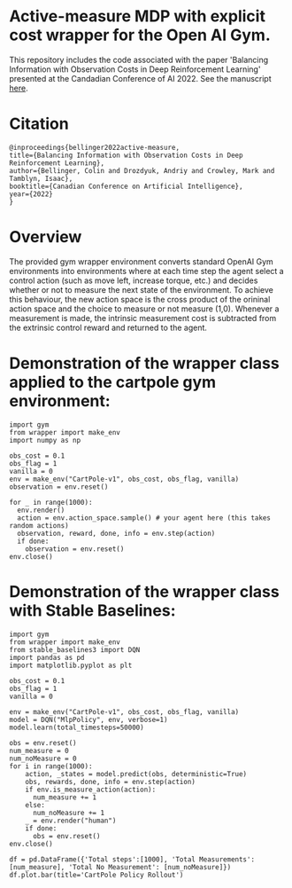 # Active-measure MDP with explicit cost wrapper for the Open AI Gym.

This repository includes the code associated with the paper 'Balancing Information with Observation Costs in Deep Reinforcement Learning' presented at the Candadian  Conference of AI 2022. See the manuscript [here](https://caiac.pubpub.org/pub/0jmy7gpd/release/1).

# Citation

    @inproceedings{bellinger2022active-measure,
    title={Balancing Information with Observation Costs in Deep Reinforcement Learning},
    author={Bellinger, Colin and Drozdyuk, Andriy and Crowley, Mark and Tamblyn, Isaac},
    booktitle={Canadian Conference on Artificial Intelligence},
    year={2022}
    }

# Overview

The provided gym wrapper environment converts standard OpenAI Gym environments into environments where at each time step the agent select a control action (such as move left, increase torque, etc.) and decides whether or not to measure the next state of the environment. To achieve this behaviour, the new action space is the cross product of the orininal action space and the choice to measure or not measure (1,0). Whenever a measurement is made, the intrinsic measurement cost is subtracted from the extrinsic control reward and returned to the agent. 

# Demonstration of the wrapper class applied to the cartpole gym environment:

    import gym
    from wrapper import make_env
    import numpy as np

    obs_cost = 0.1
    obs_flag = 1
    vanilla = 0
    env = make_env("CartPole-v1", obs_cost, obs_flag, vanilla)
    observation = env.reset()

    for _ in range(1000):    
      env.render()
      action = env.action_space.sample() # your agent here (this takes random actions)
      observation, reward, done, info = env.step(action)
      if done:
        observation = env.reset() 
    env.close()

# Demonstration of the wrapper class with Stable Baselines:

    import gym
    from wrapper import make_env
    from stable_baselines3 import DQN
    import pandas as pd
    import matplotlib.pyplot as plt

    obs_cost = 0.1
    obs_flag = 1
    vanilla = 0

    env = make_env("CartPole-v1", obs_cost, obs_flag, vanilla)
    model = DQN("MlpPolicy", env, verbose=1)
    model.learn(total_timesteps=50000)
        
    obs = env.reset()
    num_measure = 0
    num_noMeasure = 0
    for i in range(1000):
        action, _states = model.predict(obs, deterministic=True)
        obs, rewards, done, info = env.step(action)
        if env.is_measure_action(action):
          num_measure += 1
        else:
          num_noMeasure += 1
        _ = env.render("human")
        if done:
          obs = env.reset()
    env.close()

    df = pd.DataFrame({'Total steps':[1000], 'Total Measurements': [num_measure], 'Total No Measurement': [num_noMeasure]})
    df.plot.bar(title='CartPole Policy Rollout')
